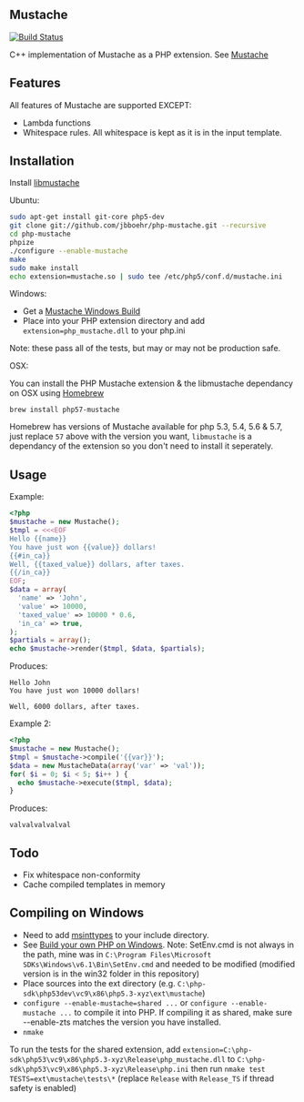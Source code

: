 Mustache
--------------------------------------------------------------------------------

[![Build Status](https://travis-ci.org/jbboehr/php-mustache.png?branch=master)](https://travis-ci.org/jbboehr/php-mustache)

C++ implementation of Mustache as a PHP extension.
See [Mustache](http://mustache.github.com/)

Features
--------------------------------------------------------------------------------

All features of Mustache are supported EXCEPT:

* Lambda functions
* Whitespace rules. All whitespace is kept as it is in the input template.

Installation
--------------------------------------------------------------------------------

Install [libmustache](https://github.com/jbboehr/libmustache)

Ubuntu:

```bash
sudo apt-get install git-core php5-dev
git clone git://github.com/jbboehr/php-mustache.git --recursive
cd php-mustache
phpize
./configure --enable-mustache
make
sudo make install
echo extension=mustache.so | sudo tee /etc/php5/conf.d/mustache.ini
```

Windows:

* Get a [Mustache Windows Build](https://jbboehr.github.com/php-mustache)
* Place into your PHP extension directory and add `extension=php_mustache.dll` to your php.ini

Note: these pass all of the tests, but may or may not be production safe.

OSX:

You can install the PHP Mustache extension & the libmustache dependancy on OSX using [Homebrew](http://brew.sh/)

```
brew install php57-mustache
```

Homebrew has versions of Mustache available for php 5.3, 5.4, 5.6 & 5.7, just replace `57` above with the version you want, `libmustache` is a dependancy of the extension so you don't need to install it seperately.

Usage
--------------------------------------------------------------------------------

Example:

```php
<?php
$mustache = new Mustache();
$tmpl = <<<EOF
Hello {{name}}
You have just won {{value}} dollars!
{{#in_ca}}
Well, {{taxed_value}} dollars, after taxes.
{{/in_ca}}
EOF;
$data = array(
  'name' => 'John',
  'value' => 10000,
  'taxed_value' => 10000 * 0.6,
  'in_ca' => true,
);
$partials = array();
echo $mustache->render($tmpl, $data, $partials);
```

Produces:

```text
Hello John
You have just won 10000 dollars!

Well, 6000 dollars, after taxes.

```

Example 2:

```php
<?php
$mustache = new Mustache();
$tmpl = $mustache->compile('{{var}}');
$data = new MustacheData(array('var' => 'val'));
for( $i = 0; $i < 5; $i++ ) {
  echo $mustache->execute($tmpl, $data);
}
```

Produces:

```text
valvalvalvalval
```

Todo
--------------------------------------------------------------------------------
* Fix whitespace non-conformity
* Cache compiled templates in memory


Compiling on Windows
--------------------------------------------------------------------------------

* Need to add [msinttypes](https://code.google.com/p/msinttypes/) to your include directory.
* See [Build your own PHP on Windows](https://wiki.php.net/internals/windows/stepbystepbuild). 
Note: SetEnv.cmd is not always in the path, mine was in 
`C:\Program Files\Microsoft SDKs\Windows\v6.1\Bin\SetEnv.cmd` and needed to be modified
(modified version is in the win32 folder in this repository)
* Place sources into the ext directory (e.g. `C:\php-sdk\php53dev\vc9\x86\php5.3-xyz\ext\mustache`)
* `configure --enable-mustache=shared ...` or `configure --enable-mustache ...` to compile it into PHP.
  If compiling it as shared, make sure --enable-zts matches the version you have installed.
* `nmake`

To run the tests for the shared extension, add 
`extension=C:\php-sdk\php53\vc9\x86\php5.3-xyz\Release\php_mustache.dll` to 
`C:\php-sdk\php53\vc9\x86\php5.3-xyz\Release\php.ini`
then run `nmake test TESTS=ext\mustache\tests\*` (replace `Release` with `Release_TS` if thread safety is enabled)
